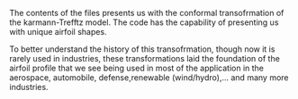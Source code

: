 The contents of the files presents us with the conformal transofrmation of the karmann-Trefftz model.
The code has the capability of presenting us with unique airfoil shapes.

To better understand the history of this transofrmation, though now it is rarely used in industries, these transformations laid the foundation of the airfoil profile that
we see being used in most of the application in the aerospace, automobile, defense,renewable (wind/hydro),... and many more industries.
